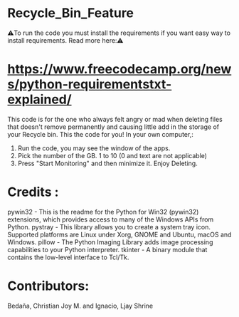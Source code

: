 # Recycle_Bin_Feature

⚠️To run the code you must install the requirements if you want easy way to install requirements. Read more here:⚠️ 
 # https://www.freecodecamp.org/news/python-requirementstxt-explained/


This code is for the one who always felt angry or mad when deleting files that doesn't remove permanently and causing little add in the storage of your Recycle bin. This the code for you!
In your own computer,:
1. Run the code, you may see the window of the apps.
2. Pick the number of the GB. 1 to 10 (0 and text are not applicable)
3. Press "Start Monitoring" and then minimize it. Enjoy Deleting.

# Credits : 
pywin32 - This is the readme for the Python for Win32 (pywin32) extensions, which provides access to many of the Windows APIs from Python.
pystray - This library allows you to create a system tray icon. Supported platforms are Linux under Xorg, GNOME and Ubuntu, macOS and Windows.
pillow - The Python Imaging Library adds image processing capabilities to your Python interpreter.
tkinter - A binary module that contains the low-level interface to Tcl/Tk.

# Contributors:
Bedaña, Christian Joy M. and Ignacio, Ljay Shrine
